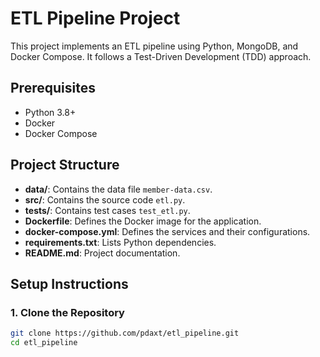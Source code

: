 # ETL Pipeline Project

This project implements an ETL pipeline using Python, MongoDB, and Docker Compose. It follows a Test-Driven Development (TDD) approach.

## **Prerequisites**

- Python 3.8+
- Docker
- Docker Compose

## **Project Structure**

- **data/**: Contains the data file `member-data.csv`.
- **src/**: Contains the source code `etl.py`.
- **tests/**: Contains test cases `test_etl.py`.
- **Dockerfile**: Defines the Docker image for the application.
- **docker-compose.yml**: Defines the services and their configurations.
- **requirements.txt**: Lists Python dependencies.
- **README.md**: Project documentation.

## **Setup Instructions**

### **1. Clone the Repository**

```bash
git clone https://github.com/pdaxt/etl_pipeline.git
cd etl_pipeline
